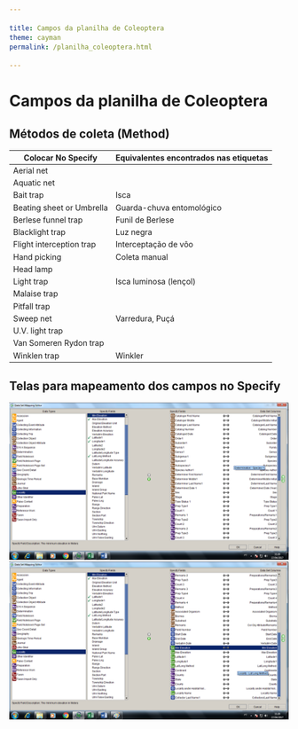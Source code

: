 ```yaml
---

title: Campos da planilha de Coleoptera
theme: cayman
permalink: /planilha_coleoptera.html

---
```

# Campos da planilha de Coleoptera

## Métodos de coleta (Method)

Colocar No Specify | Equivalentes encontrados nas etiquetas
------------ | -------------
Aerial net | 
Aquatic net |
Bait trap | Isca
Beating sheet or Umbrella | Guarda-chuva entomológico
Berlese funnel trap | Funil de Berlese
Blacklight trap | Luz negra
Flight interception trap | Interceptação de vôo
Hand picking | Coleta manual
Head lamp |
Light trap | Isca luminosa (lençol)
Malaise trap | 
Pitfall trap |
Sweep net | Varredura, Puçá
U.V. light trap |
Van Someren Rydon trap |
Winklen trap | Winkler


## Telas para mapeamento dos campos no Specify
![Tela 1](/images/coleoptera_tela_map1.png)
![Tela 2](/images/coleoptera_tela_map2.png)